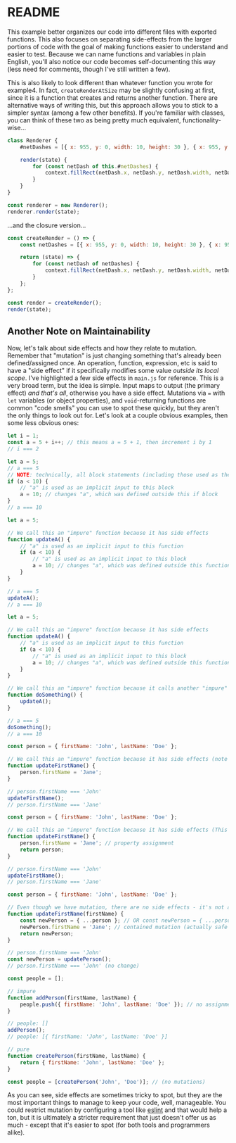# README

This example better organizes our code into different files with exported functions. This also focuses on separating side-effects from the larger portions of code with the goal of making functions easier to understand and easier to test. Because we can name functions and variables in plain English, you'll also notice our code becomes self-documenting this way (less need for comments, though I've still written a few).

This is also likely to look different than whatever function you wrote for example4. In fact, `createRenderAtSize` may be slightly confusing at first, since it is a function that creates and returns another function. There are alternative ways of writing this, but this approach allows you to stick to a simpler syntax (among a few other benefits). If you're familiar with classes, you can think of these two as being pretty much equivalent, functionality-wise...

```js
class Renderer {
	#netDashes = [{ x: 955, y: 0, width: 10, height: 30 }, { x: 955, y: 45, width: 10, height: 30 }, ...];

	render(state) {
		for (const netDash of this.#netDashes) {
			context.fillRect(netDash.x, netDash.y, netDash.width, netDash.height);
		}
	}
}

const renderer = new Renderer();
renderer.render(state);
```

...and the closure version...

```js
const createRender = () => {
	const netDashes = [{ x: 955, y: 0, width: 10, height: 30 }, { x: 955, y: 45, width: 10, height: 30 }, ...];

	return (state) => {
		for (const netDash of netDashes) {
			context.fillRect(netDash.x, netDash.y, netDash.width, netDash.height);
		}
	};
};

const render = createRender();
render(state);
```

## Another Note on Maintainability

Now, let's talk about side effects and how they relate to mutation. Remember that "mutation" is just changing something that's already been defined/assigned once. An operation, function, expression, etc is said to have a "side effect" if it specifically modifies some value _outside its local scope_. I've highlighted a few side effects in `main.js` for reference. This is a very broad term, but the idea is simple. Input maps to output (the primary effect) _and that's all_, otherwise you have a side effect. Mutations via `=` with `let` variables (or object properties), and `void`-returning functions are common "code smells" you can use to spot these quickly, but they aren't the only things to look out for. Let's look at a couple obvious examples, then some less obvious ones:

```js
let i = 1;
const a = 5 + i++; // this means a = 5 + 1, then increment i by 1
// i === 2
```

```js
let a = 5;
// a === 5
// NOTE: technically, all block statements (including those used as the body of "if", "for", "switch", etc.) will either cause side-effects or just do nothing at all.
if (a < 10) {
	// "a" is used as an implicit input to this block
	a = 10; // changes "a", which was defined outside this if block
}
// a === 10
```

```js
let a = 5;

// We call this an "impure" function because it has side effects
function updateA() {
	// "a" is used as an implicit input to this function
	if (a < 10) {
		// "a" is used as an implicit input to this block
		a = 10; // changes "a", which was defined outside this function
	}
}

// a === 5
updateA();
// a === 10
```

```js
let a = 5;

// We call this an "impure" function because it has side effects
function updateA() {
	// "a" is used as an implicit input to this function
	if (a < 10) {
		// "a" is used as an implicit input to this block
		a = 10; // changes "a", which was defined outside this function
	}
}

// We call this an "impure" function because it calls another "impure" function. It indirectly causes a side effect.
function doSomething() {
	updateA();
}

// a === 5
doSomething();
// a === 10
```

```js
const person = { firstName: 'John', lastName: 'Doe' };

// We call this an "impure" function because it has side effects (note the code smell that it doesn't return anything)
function updateFirstName() {
	person.firstName = 'Jane';
}

// person.firstName === 'John'
updateFirstName();
// person.firstName === 'Jane'
```

```js
const person = { firstName: 'John', lastName: 'Doe' };

// We call this an "impure" function because it has side effects (This one DOES return something. This is the most dangerous code)
function updateFirstName() {
	person.firstName = 'Jane'; // property assignment
	return person;
}

// person.firstName === 'John'
updateFirstName();
// person.firstName === 'Jane'
```

```js
const person = { firstName: 'John', lastName: 'Doe' };

// Even though we have mutation, there are no side effects - it's not affecting anything already defined outside of this function. newPerson belongs to this function
function updateFirstName(firstName) {
	const newPerson = { ...person }; // OR const newPerson = { ...person, firstName: 'Jane' };
	newPerson.firstName = 'Jane'; // contained mutation (actually safe to do)
	return newPerson;
}

// person.firstName === 'John'
const newPerson = updatePerson();
// person.firstName === 'John' (no change)
```

```js
const people = [];

// impure
function addPerson(firstName, lastName) {
	people.push({ firstName: 'John', lastName: 'Doe' }); // no assignment via the = sign, but still a mutation
}

// people: []
addPerson();
// people: [{ firstName: 'John', lastName: 'Doe' }]
```

```js
// pure
function createPerson(firstName, lastName) {
	return { firstName: 'John', lastName: 'Doe' };
}

const people = [createPerson('John', 'Doe')]; // (no mutations)
```

As you can see, side effects are sometimes tricky to spot, but they are the most important things to manage to keep your code, well, manageable. You could restrict mutation by configuring a tool like [eslint](https://eslint.org/) and that would help a ton, but it is ultimately a stricter requirement that just doesn't offer us as much - except that it's easier to spot (for both tools and programmers alike).